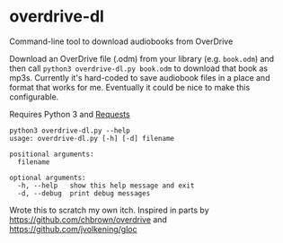 # overdrive-dl
Command-line tool to download audiobooks from OverDrive

Download an OverDrive file (.odm) from your library (e.g. `book.odm`) and then call `python3 overdrive-dl.py book.odm` to download that book as mp3s. Currently it's hard-coded to save audiobook files in a place and format that works for me. Eventually it could be nice to make this configurable.

Requires Python 3 and [Requests](http://docs.python-requests.org)


```
python3 overdrive-dl.py --help
usage: overdrive-dl.py [-h] [-d] filename

positional arguments:
  filename

optional arguments:
  -h, --help   show this help message and exit
  -d, --debug  print debug messages
```

Wrote this to scratch my own itch. Inspired in parts by https://github.com/chbrown/overdrive and https://github.com/jvolkening/gloc
